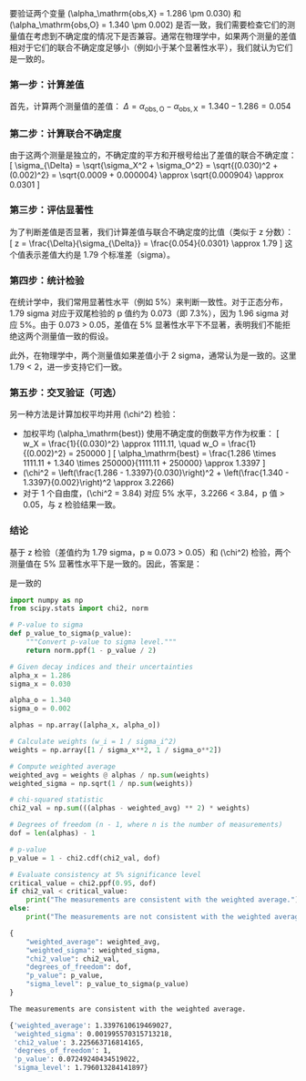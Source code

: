 要验证两个变量 \(\alpha_\mathrm{obs,X} = 1.286 \pm 0.030\) 和 \(\alpha_\mathrm{obs,O} = 1.340 \pm 0.002\) 是否一致，我们需要检查它们的测量值在考虑到不确定度的情况下是否兼容。通常在物理学中，如果两个测量的差值相对于它们的联合不确定度足够小（例如小于某个显著性水平），我们就认为它们是一致的。

### 第一步：计算差值
首先，计算两个测量值的差值：
$\Delta = \alpha_\mathrm{obs,O} - \alpha_\mathrm{obs,X} = 1.340 - 1.286 = 0.054$

### 第二步：计算联合不确定度
由于这两个测量是独立的，不确定度的平方和开根号给出了差值的联合不确定度：
\[
\sigma_{\Delta} = \sqrt{\sigma_X^2 + \sigma_O^2} = \sqrt{(0.030)^2 + (0.002)^2} = \sqrt{0.0009 + 0.000004} \approx \sqrt{0.000904} \approx 0.0301
\]

### 第三步：评估显著性
为了判断差值是否显著，我们计算差值与联合不确定度的比值（类似于 z 分数）：
\[
z = \frac{\Delta}{\sigma_{\Delta}} = \frac{0.054}{0.0301} \approx 1.79
\]
这个值表示差值大约是 1.79 个标准差（sigma）。

### 第四步：统计检验
在统计学中，我们常用显著性水平（例如 5%）来判断一致性。对于正态分布，1.79 sigma 对应于双尾检验的 p 值约为 0.073（即 7.3%），因为 1.96 sigma 对应 5%。由于 0.073 > 0.05，差值在 5% 显著性水平下不显著，表明我们不能拒绝这两个测量值一致的假设。

此外，在物理学中，两个测量值如果差值小于 2 sigma，通常认为是一致的。这里 1.79 < 2，进一步支持它们一致。

### 第五步：交叉验证（可选）
另一种方法是计算加权平均并用 \(\chi^2\) 检验：
- 加权平均 \(\alpha_\mathrm{best}\) 使用不确定度的倒数平方作为权重：
  \[
  w_X = \frac{1}{(0.030)^2} \approx 1111.11, \quad w_O = \frac{1}{(0.002)^2} = 250000
  \]
  \[
  \alpha_\mathrm{best} = \frac{1.286 \times 1111.11 + 1.340 \times 250000}{1111.11 + 250000} \approx 1.3397
  \]
- \(\chi^2 = \left(\frac{1.286 - 1.3397}{0.030}\right)^2 + \left(\frac{1.340 - 1.3397}{0.002}\right)^2 \approx 3.2266\)
- 对于 1 个自由度，\(\chi^2 = 3.84\) 对应 5% 水平，3.2266 < 3.84，p 值 > 0.05，与 z 检验结果一致。

### 结论
基于 z 检验（差值约为 1.79 sigma，p ≈ 0.073 > 0.05）和 \(\chi^2\) 检验，两个测量值在 5% 显著性水平下是一致的。因此，答案是：

是一致的

```python
import numpy as np
from scipy.stats import chi2, norm

# P-value to sigma
def p_value_to_sigma(p_value):
    """Convert p-value to sigma level."""
    return norm.ppf(1 - p_value / 2)

# Given decay indices and their uncertainties
alpha_x = 1.286
sigma_x = 0.030

alpha_o = 1.340
sigma_o = 0.002

alphas = np.array([alpha_x, alpha_o])

# Calculate weights (w_i = 1 / sigma_i^2)
weights = np.array([1 / sigma_x**2, 1 / sigma_o**2])

# Compute weighted average
weighted_avg = weights @ alphas / np.sum(weights)
weighted_sigma = np.sqrt(1 / np.sum(weights))

# chi-squared statistic
chi2_val = np.sum(((alphas - weighted_avg) ** 2) * weights)

# Degrees of freedom (n - 1, where n is the number of measurements)
dof = len(alphas) - 1

# p-value
p_value = 1 - chi2.cdf(chi2_val, dof)

# Evaluate consistency at 5% significance level
critical_value = chi2.ppf(0.95, dof)
if chi2_val < critical_value:
    print("The measurements are consistent with the weighted average.")
else:
    print("The measurements are not consistent with the weighted average.")

{
    "weighted_average": weighted_avg,
    "weighted_sigma": weighted_sigma,
    "chi2_value": chi2_val,
    "degrees_of_freedom": dof,
    "p_value": p_value,
    "sigma_level": p_value_to_sigma(p_value)
}
```

```bash
The measurements are consistent with the weighted average.

{'weighted_average': 1.3397610619469027,
 'weighted_sigma': 0.001995570315713218,
 'chi2_value': 3.225663716814165,
 'degrees_of_freedom': 1,
 'p_value': 0.07249240434519022,
 'sigma_level': 1.796013284141897}
```